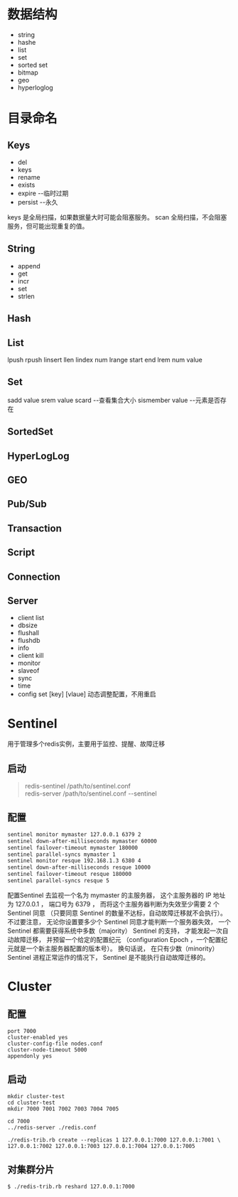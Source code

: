 # 数据结构
* string
* hashe
* list
* set
* sorted set
* bitmap
* geo
* hyperloglog

# 目录命名
## Keys
* del <key>
* keys <pattern>
* rename <old> <new>
* exists <key>
* expire <key> <seconds>   --临时过期
* persist <key>            --永久

keys 是全局扫描，如果数据量大时可能会阻塞服务。
scan 全局扫描，不会阻塞服务，但可能出现重复的值。



## String
* append
* get
* incr
* set
* strlen
## Hash
## List
lpush
rpush
linsert
llen <key>
lindex <key> num
lrange <key> start end
lrem <key> num value
## Set
sadd <key> value
srem <key> value
scard <key>   --查看集合大小
sismember <key> value --元素是否存在
## SortedSet
## HyperLogLog
## GEO
## Pub/Sub
## Transaction
## Script
## Connection
## Server
* client list
* dbsize
* flushall
* flushdb
* info
* client kill
* monitor
* slaveof
* sync
* time
* config set [key] [vlaue]   动态调整配置，不用重启

# Sentinel
用于管理多个redis实例，主要用于监控、提醒、故障迁移
## 启动
> redis-sentinel /path/to/sentinel.conf  
> redis-server /path/to/sentinel.conf --sentinel
## 配置
``` xml 
sentinel monitor mymaster 127.0.0.1 6379 2
sentinel down-after-milliseconds mymaster 60000
sentinel failover-timeout mymaster 180000
sentinel parallel-syncs mymaster 1
sentinel monitor resque 192.168.1.3 6380 4
sentinel down-after-milliseconds resque 10000
sentinel failover-timeout resque 180000
sentinel parallel-syncs resque 5
```

配置Sentinel 去监视一个名为 mymaster 的主服务器， 这个主服务器的 IP 地址为 127.0.0.1 ， 端口号为 6379 ， 而将这个主服务器判断为失效至少需要 2 个 Sentinel 同意 （只要同意 Sentinel 的数量不达标，自动故障迁移就不会执行）。
不过要注意， 无论你设置要多少个 Sentinel 同意才能判断一个服务器失效， 一个 Sentinel 都需要获得系统中多数（majority） Sentinel 的支持， 才能发起一次自动故障迁移， 并预留一个给定的配置纪元 （configuration Epoch ，一个配置纪元就是一个新主服务器配置的版本号）。
换句话说， 在只有少数（minority） Sentinel 进程正常运作的情况下， Sentinel 是不能执行自动故障迁移的。

# Cluster
## 配置
```
port 7000
cluster-enabled yes
cluster-config-file nodes.conf
cluster-node-timeout 5000
appendonly yes
```

## 启动
```
mkdir cluster-test
cd cluster-test
mkdir 7000 7001 7002 7003 7004 7005

cd 7000
../redis-server ./redis.conf

./redis-trib.rb create --replicas 1 127.0.0.1:7000 127.0.0.1:7001 \
127.0.0.1:7002 127.0.0.1:7003 127.0.0.1:7004 127.0.0.1:7005
```

## 对集群分片
```
$ ./redis-trib.rb reshard 127.0.0.1:7000
```



  
